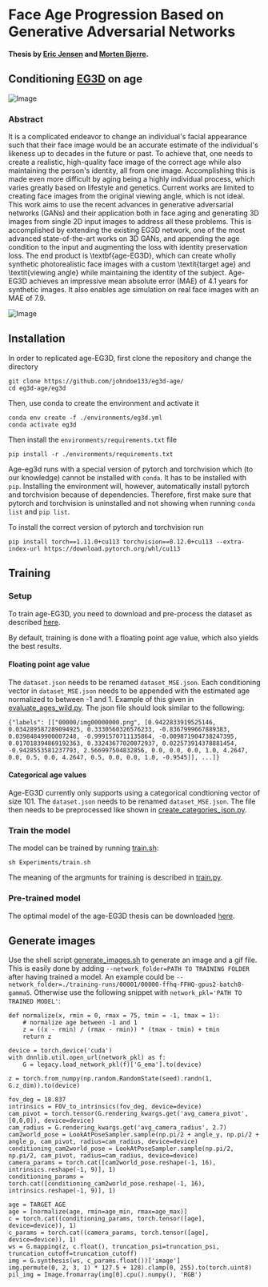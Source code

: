# Face Age Progression Based on Generative Adversarial Networks

**Thesis by [Eric Jensen](https://www.linkedin.com/in/erickastljensen/) and [Morten Bjerre](https://www.linkedin.com/in/morten-bjerre/).**

## Conditioning [EG3D](https://github.com/NVlabs/eg3d) on age

![Image](./eg3d/example.gif)

### Abstract

It is a complicated endeavor to change an individual's facial appearance such that their face image would be an accurate estimate of the individual's likeness up to decades in the future or past. To achieve that, one needs to create a realistic, high-quality face image of the correct age while also maintaining the person's identity, all from one image. Accomplishing this is made even more difficult by aging being a highly individual process, which varies greatly based on lifestyle and genetics. Current works are limited to creating face images from the original viewing angle, which is not ideal. This work aims to use the recent advances in generative adversarial networks (GANs) and their application both in face aging and generating 3D images from single 2D input images to address all these problems. This is accomplished by extending the existing EG3D network, one of the most advanced state-of-the-art works on 3D GANs, and appending the age condition to the input and augmenting the loss with identity preservation loss. The end product is \textbf{age-EG3D}, which can create wholly synthetic photorealistic face images with a custom \textit{target age} and \textit{viewing angle} while maintaining the identity of the subject. Age-EG3D achieves an impressive mean absolute error (MAE) of 4.1 years for synthetic images. It also enables age simulation on real face images with an MAE of 7.9.


![Image](./eg3d/example.png)

## Installation
In order to replicated age-EG3D, first clone the repository and change the directory

```
git clone https://github.com/johndoe133/eg3d-age/
cd eg3d-age/eg3d
```

Then, use conda to create the environment and activate it

```
conda env create -f ./environments/eg3d.yml
conda activate eg3d
```

Then install the `environments/requirements.txt` file

```
pip install -r ./environments/requirements.txt 
```

Age-eg3d runs with a special version of pytorch and torchvision which (to our knowledge) cannot be installed with `conda`. It has to be installed with `pip`. Installing the environment will, however, automatically install pytorch and torchvision because of dependencies. Therefore, first make sure that pytorch and torchvision is uninstalled and not showing when running `conda list` and `pip list`. 

To install the correct version of pytorch and torchvision run
```
pip install torch==1.11.0+cu113 torchvision==0.12.0+cu113 --extra-index-url https://download.pytorch.org/whl/cu113
```

## Training
### Setup
To train age-EG3D, you need to download and pre-process the dataset as described [here](https://github.com/NVlabs/eg3d#preparing-datasets:~:text=complete%20code%20example.-,Preparing%20datasets,-Datasets%20are%20stored).

By default, training is done with a floating point age value, which also yields the best results. 
#### Floating point age value
 The `dataset.json` needs to be renamed `dataset_MSE.json`. Each conditioning vector in `dataset_MSE.json` needs to be appended with the estimated age normalized to between -1 and 1. Example of this given in [evaluate_ages_wild.py](./eg3d/evaluate_ages_wild.py). The json file should look similar to the following:

```
{"labels": [["00000/img00000000.png", [0.9422833919525146, 0.034289587289094925, 0.3330560326576233, -0.8367999667889383, 0.03984849900007248, -0.9991570711135864, -0.009871904738247395, 0.017018394869192363, 0.33243677020072937, 0.022573914378881454, -0.9428553581237793, 2.566997504832856, 0.0, 0.0, 0.0, 1.0, 4.2647, 0.0, 0.5, 0.0, 4.2647, 0.5, 0.0, 0.0, 1.0, -0.9545]], ...]}
```

#### Categorical age values
Age-EG3D currently only supports using a categorical condtioning vector of size 101. The `dataset.json` needs to be renamed `dataset_MSE.json`. The file then needs to be preprocessed like shown in [create_categories_json.py](./eg3d/create_categories_json.py).

### Train the model
The model can be trained by running [train.sh](./eg3d/Experiments/train.sh):
```
sh Experiments/train.sh
```
The meaning of the argmunts for training is described in [train.py](./eg3d/train.py).

### Pre-trained model
The optimal model of the age-EG3D thesis can be downloaded [here](https://drive.google.com/file/d/1sLwxKsOPUjtZkT66VoPc9kjt8VtbAj3q/view?usp=sharing). 

## Generate images
Use the shell script [generate_images.sh](./eg3d/Experiments/generate_images.sh) to generate an image and a gif file. This is easily done by adding `--network_folder=PATH TO TRAINING FOLDER` after having trained a model. An example could be  `--network_folder=./training-runs/00001/00000-ffhq-FFHQ-gpus2-batch8-gamma5`. Otherwise use the following snippet with `network_pkl='PATH TO TRAINED MODEL'`:
```
def normalize(x, rmin = 0, rmax = 75, tmin = -1, tmax = 1):
    # normalize age between -1 and 1
    z = ((x - rmin) / (rmax - rmin)) * (tmax - tmin) + tmin
    return z

device = torch.device('cuda')
with dnnlib.util.open_url(network_pkl) as f:
    G = legacy.load_network_pkl(f)['G_ema'].to(device)

z = torch.from_numpy(np.random.RandomState(seed).randn(1, G.z_dim)).to(device)

fov_deg = 18.837
intrinsics = FOV_to_intrinsics(fov_deg, device=device)
cam_pivot = torch.tensor(G.rendering_kwargs.get('avg_camera_pivot', [0,0,0]), device=device)
cam_radius = G.rendering_kwargs.get('avg_camera_radius', 2.7)
cam2world_pose = LookAtPoseSampler.sample(np.pi/2 + angle_y, np.pi/2 + angle_p, cam_pivot, radius=cam_radius, device=device)
conditioning_cam2world_pose = LookAtPoseSampler.sample(np.pi/2, np.pi/2, cam_pivot, radius=cam_radius, device=device)
camera_params = torch.cat([cam2world_pose.reshape(-1, 16), intrinsics.reshape(-1, 9)], 1)
conditioning_params = torch.cat([conditioning_cam2world_pose.reshape(-1, 16), intrinsics.reshape(-1, 9)], 1)    

age = TARGET AGE
age = [normalize(age, rmin=age_min, rmax=age_max)]
c = torch.cat((conditioning_params, torch.tensor([age], device=device)), 1)
c_params = torch.cat((camera_params, torch.tensor([age], device=device)), 1)
ws = G.mapping(z, c.float(), truncation_psi=truncation_psi, truncation_cutoff=truncation_cutoff)
img = G.synthesis(ws, c_params.float())['image']
img.permute(0, 2, 3, 1) * 127.5 + 128).clamp(0, 255).to(torch.uint8)
pil_img = Image.fromarray(img[0].cpu().numpy(), 'RGB')
```
